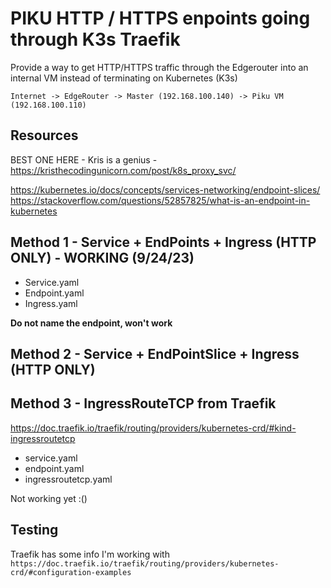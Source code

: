# PIKU HTTP / HTTPS enpoints going through K3s Traefik

Provide a way to get HTTP/HTTPS traffic through the Edgerouter into an internal VM instead of terminating on Kubernetes (K3s)

```Internet -> EdgeRouter -> Master (192.168.100.140) -> Piku VM (192.168.100.110)```

## Resources
BEST ONE HERE - Kris is a genius - https://kristhecodingunicorn.com/post/k8s_proxy_svc/

https://kubernetes.io/docs/concepts/services-networking/endpoint-slices/  
https://stackoverflow.com/questions/52857825/what-is-an-endpoint-in-kubernetes


## Method 1 - Service + EndPoints + Ingress (HTTP ONLY) - WORKING (9/24/23)
- Service.yaml  
- Endpoint.yaml
- Ingress.yaml

**Do not name the endpoint, won't work**

## Method 2 - Service + EndPointSlice + Ingress (HTTP ONLY)

## Method 3 - IngressRouteTCP from Traefik
https://doc.traefik.io/traefik/routing/providers/kubernetes-crd/#kind-ingressroutetcp

- service.yaml
- endpoint.yaml
- ingressroutetcp.yaml

Not working yet :()


## Testing
Traefik has some info I'm working with ```https://doc.traefik.io/traefik/routing/providers/kubernetes-crd/#configuration-examples```

### 

